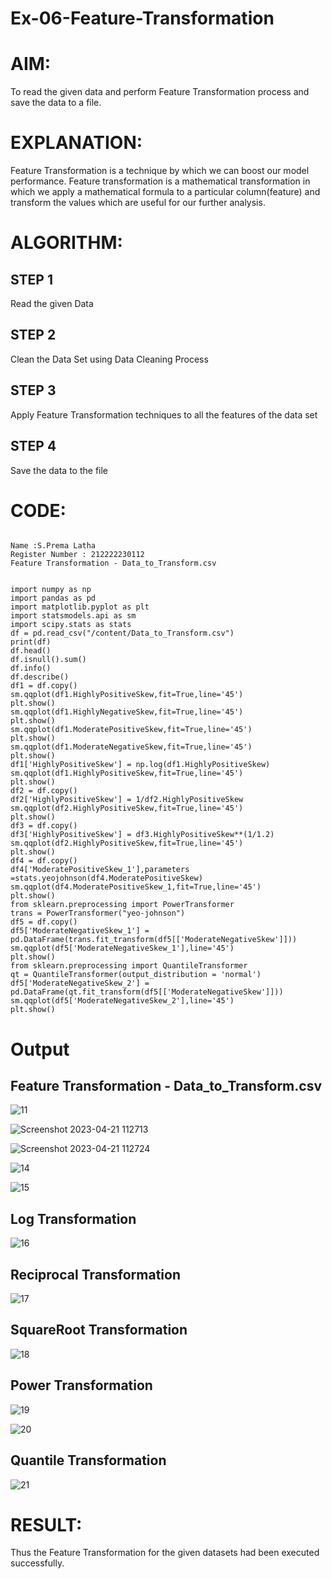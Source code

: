 # Ex-06-Feature-Transformation

# AIM:
To read the given data and perform Feature Transformation process and save the data to a file.

# EXPLANATION:
Feature Transformation is a technique by which we can boost our model performance. Feature transformation is a mathematical transformation in which we apply a mathematical formula to a particular column(feature) and transform the values which are useful for our further analysis.

# ALGORITHM:
## STEP 1
Read the given Data

## STEP 2
Clean the Data Set using Data Cleaning Process

## STEP 3
Apply Feature Transformation techniques to all the features of the data set

## STEP 4
Save the data to the file

# CODE:

```

Name :S.Prema Latha
Register Number : 212222230112
Feature Transformation - Data_to_Transform.csv


import numpy as np
import pandas as pd
import matplotlib.pyplot as plt
import statsmodels.api as sm
import scipy.stats as stats
df = pd.read_csv("/content/Data_to_Transform.csv")
print(df)
df.head()
df.isnull().sum()
df.info()
df.describe()
df1 = df.copy()
sm.qqplot(df1.HighlyPositiveSkew,fit=True,line='45')
plt.show()
sm.qqplot(df1.HighlyNegativeSkew,fit=True,line='45')
plt.show()
sm.qqplot(df1.ModeratePositiveSkew,fit=True,line='45')
plt.show()
sm.qqplot(df1.ModerateNegativeSkew,fit=True,line='45')
plt.show()
df1['HighlyPositiveSkew'] = np.log(df1.HighlyPositiveSkew)
sm.qqplot(df1.HighlyPositiveSkew,fit=True,line='45')
plt.show()
df2 = df.copy()
df2['HighlyPositiveSkew'] = 1/df2.HighlyPositiveSkew
sm.qqplot(df2.HighlyPositiveSkew,fit=True,line='45')
plt.show()
df3 = df.copy()
df3['HighlyPositiveSkew'] = df3.HighlyPositiveSkew**(1/1.2)
sm.qqplot(df2.HighlyPositiveSkew,fit=True,line='45')
plt.show()
df4 = df.copy()
df4['ModeratePositiveSkew_1'],parameters =stats.yeojohnson(df4.ModeratePositiveSkew)
sm.qqplot(df4.ModeratePositiveSkew_1,fit=True,line='45')
plt.show()
from sklearn.preprocessing import PowerTransformer 
trans = PowerTransformer("yeo-johnson")
df5 = df.copy()
df5['ModerateNegativeSkew_1'] = pd.DataFrame(trans.fit_transform(df5[['ModerateNegativeSkew']]))
sm.qqplot(df5['ModerateNegativeSkew_1'],line='45')
plt.show()
from sklearn.preprocessing import QuantileTransformer
qt = QuantileTransformer(output_distribution = 'normal')
df5['ModerateNegativeSkew_2'] = pd.DataFrame(qt.fit_transform(df5[['ModerateNegativeSkew']]))
sm.qqplot(df5['ModerateNegativeSkew_2'],line='45')
plt.show()

```

# Output
## Feature Transformation - Data_to_Transform.csv
![11](https://user-images.githubusercontent.com/120620842/233551168-7ac84ca1-ac4c-4c88-8ee1-166324eb52e4.png)

![Screenshot 2023-04-21 112713](https://user-images.githubusercontent.com/120620842/233552096-6a8ed9d5-141d-428d-b649-f424d4c3ba79.png)

![Screenshot 2023-04-21 112724](https://user-images.githubusercontent.com/120620842/233552164-492de1f9-576d-419f-8d29-61edf61e3ea1.png)

![14](https://user-images.githubusercontent.com/120620842/233551413-73f9bce1-4204-4fd2-a9ee-216074959824.png)

![15](https://user-images.githubusercontent.com/120620842/233551432-b808496b-1c15-4595-bee7-d4e55cdb668b.png)

## Log Transformation
![16](https://user-images.githubusercontent.com/120620842/233551448-e5c6fec6-14da-41b3-b54c-e842e0430a76.png)

## Reciprocal Transformation
![17](https://user-images.githubusercontent.com/120620842/233551487-54ec03d7-8fe7-452a-8474-7d1e0a4f22d7.png)

## SquareRoot Transformation
![18](https://user-images.githubusercontent.com/120620842/233551518-3e2570ad-ddd3-42e1-ac84-022f1930e07f.png)

## Power Transformation
![19](https://user-images.githubusercontent.com/120620842/233551542-6ecc9a87-6be0-4fd4-b505-c73d2122c818.png)

![20](https://user-images.githubusercontent.com/120620842/233551567-f5f660f4-e6d2-453e-8007-401d5a1d6b86.png)

## Quantile Transformation
![21](https://user-images.githubusercontent.com/120620842/233551609-045b1764-3866-4a3b-97b2-76074337b122.png)

# RESULT:
Thus the Feature Transformation for the given datasets had been executed successfully.
